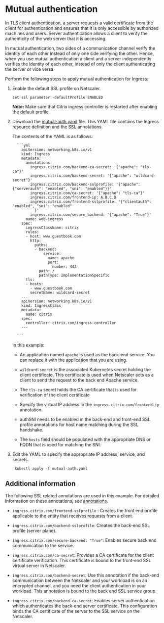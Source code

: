 # Mutual authentication

In TLS client authentication, a server requests a valid certificate from the client for authentication and ensures that it is only accessible by authorized machines and users. Server authentication allows a client to verify the authenticity of the web server that it is accessing.

In mutual authentication, two sides of a communication channel verify the identity of each other instead of only one side verifying the other. Hence, when you use mutual authentication a client and a server independently verifies the identity of each other, instead of only the client authenticating the server or vice versa.

Perform the following steps to apply mutual authentication for Ingress:

1.  Enable the default SSL profile on Netscaler.

        set ssl parameter -defaultProfile ENABLED

    **Note:** Make sure that Citrix ingress controller is restarted after enabling the default profile.

2.  Download the [mutual-auth.yaml](https://github.com/netscaler/netscaler-k8s-ingress-controller/tree/master/example/mutual-auth.yaml) file. This YAML file contains the Ingress resource definition and the SSL annotations.

    The contents of the YAML is as follows:

          ```yml
            apiVersion: networking.k8s.io/v1
            kind: Ingress
            metadata:
              annotations:
                ingress.citrix.com/backend-ca-secret: '{"apache": "tls-ca"}'
                ingress.citrix.com/backend-secret: '{"apache": "wildcard-secret"}'
                ingress.citrix.com/backend-sslprofile: '{"apache":{"serverauth": "enabled", "sni": "enabled"}}'
                ingress.citrix.com/ca-secret: '{"apache": "tls-ca"}'
                ingress.citrix.com/frontend-ip: A.B.C.D
                ingress.citrix.com/frontend-sslprofile: '{"clientauth": "enabled", "sni": "enabled"
                  }'
                ingress.citrix.com/secure_backend: '{"apache": "True"}'
              name: web-ingress
            spec:
              ingressClassName: citrix
              rules:
              - host: www.guestbook.com
                http:
                  paths:
                  - backend:
                      service:
                        name: apache
                        port:
                          number: 443
                    path: /
                    pathType: ImplementationSpecific
              tls:
              - hosts:
                - www.guestbook.com
                secretName: wildcard-secret
            ---
            apiVersion: networking.k8s.io/v1
            kind: IngressClass
            metadata:
              name: citrix
            spec:
              controller: citrix.com/ingress-controller
            ---

          ```

    In this example:

      -  An application named `apache` is used as the back-end service. You can replace it with the application that you are using.

      -  `wildcard-secret` is the associated Kubernetes secret holding the client certificate. This certificate is used when Netscaler acts as a client to send the request to the back end Apache service.

      -  The `tls-ca` secret holds the CA certificate that is used for verification of the client
certificate

      -  Specify the virtual IP address in the `ingress.citrix.com/frontend-ip` annotation.

      -  authSNI needs to be enabled in the back-end and front-end SSL profile annotations for host name matching during the SSL handshake.

      -  The `hosts` field should be populated with the appropriate DNS or FQDN that is used for matching the SNI.

1. Edit the YAML to specify the appropriate IP address, service, and secrets.

        kubectl apply -f mutual-auth.yaml

## Additional information

 The following SSL related annotations are used in this example. For detailed information on these annotations, see [annotations](https://docs.citrix.com/en-us/citrix-k8s-ingress-controller/configure/annotations.html).

-  `ingress.citrix.com/frontend-sslprofile` : Creates the front end profile applicable to the entity that receives requests from a client.

-  `ingress.citrix.com/backend-sslprofile`: Creates the back-end SSL profile (server plane).

-  `ingress.citrix.com/secure-backend: "True"`: Enables secure back end communication to the service.

-  `ingress.citrix.com/ca-secret`: Provides a CA certificate for the client certificate verification. This certificate is bound to the front-end SSL virtual server in Netscaler.

-  `ingress.citrix.com/backend-secret`: Use this annotation if the back-end communication between the Netscaler and your workload is on an encrypted channel, and you need the client authentication in your workload. This annotation is bound to the back end SSL service group.

-  `ingress.citrix.com/backend-ca-secret`: Enables server authentication which authenticates the back-end server certificate. This configuration binds the CA certificate of the server to the SSL service on the Netscaler.